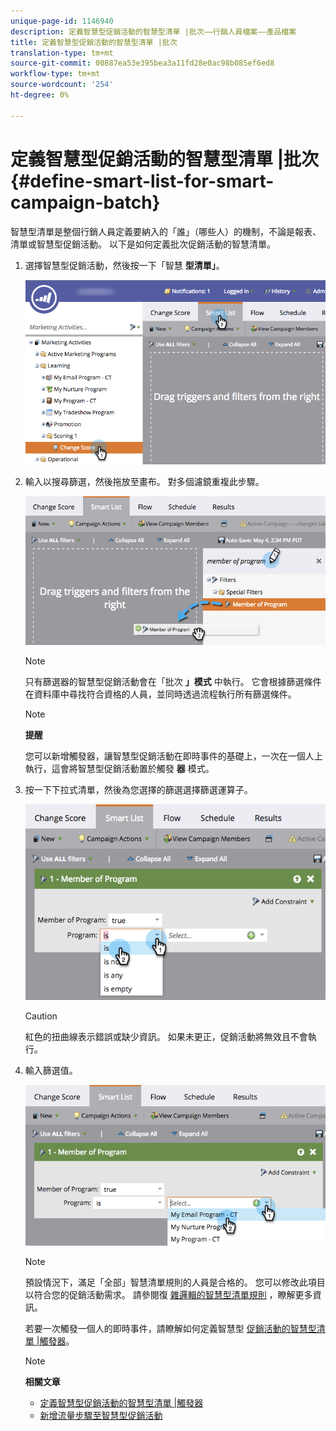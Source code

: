 ```yaml
---
unique-page-id: 1146940
description: 定義智慧型促銷活動的智慧型清單 |批次——行銷人員檔案——產品檔案
title: 定義智慧型促銷活動的智慧型清單 |批次
translation-type: tm+mt
source-git-commit: 00887ea53e395bea3a11fd28e0ac98b085ef6ed8
workflow-type: tm+mt
source-wordcount: '254'
ht-degree: 0%

---
```



# 定義智慧型促銷活動的智慧型清單 |批次 {#define-smart-list-for-smart-campaign-batch}

智慧型清單是整個行銷人員定義要納入的「誰」（哪些人）的機制，不論是報表、清單或智慧型促銷活動。 以下是如何定義批次促銷活動的智慧清單。

1. 選擇智慧型促銷活動，然後按一下「智慧 **型清單」**。

   ![](assets/campaignchoose-hand.png)

1. 輸入以搜尋篩選，然後拖放至畫布。 對多個濾鏡重複此步驟。

   ![](assets/dragin.png)

   >[!NOTE]
   >
   >只有篩選器的智慧型促銷活動會在「批次 **」模式** 中執行。 它會根據篩選條件在資料庫中尋找符合資格的人員，並同時透過流程執行所有篩選條件。

   >[!NOTE]
   >
   >**提醒**
   >
   >
   >您可以新增觸發器，讓智慧型促銷活動在即時事件的基礎上，一次在一個人上執行，這會將智慧型促銷活動置於觸發 **器** 模式。

1. 按一下下拉式清單，然後為您選擇的篩選選擇篩選運算子。

   ![](assets/programdropdown-hands.png)

   >[!CAUTION]
   >
   >紅色的扭曲線表示錯誤或缺少資訊。 如果未更正，促銷活動將無效且不會執行。

1. 輸入篩選值。

   ![](assets/chooseprogram.png)

   >[!NOTE]
   >
   >預設情況下，滿足「全部」智慧清單規則的人員是合格的。 您可以修改此項目以符合您的促銷活動需求。 請參閱復 [雜邏輯的智慧型清單規則](../../../../product-docs/core-marketo-concepts/smart-lists-and-static-lists/using-smart-lists/using-advanced-smart-list-rule-logic.md) ，瞭解更多資訊。

   若要一次觸發一個人的即時事件，請瞭解如何定義智慧型 [促銷活動的智慧型清單 |觸發器](define-smart-list-for-smart-campaign-trigger.md)。

   >[!NOTE]
   >
   >**相關文章**
   >
   >    
   >    
   >    * [定義智慧型促銷活動的智慧型清單 |觸發器](define-smart-list-for-smart-campaign-trigger.md)
   >    * [新增流量步驟至智慧型促銷活動](../../../../product-docs/core-marketo-concepts/smart-campaigns/flow-actions/add-a-flow-step-to-a-smart-campaign.md)


